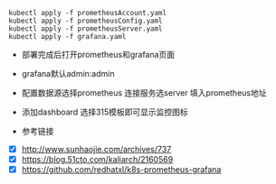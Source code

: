 

```
kubectl apply -f prometheusAccount.yaml
kubectl apply -f prometheusConfig.yaml
kubectl apply -f prometheusServer.yaml
kubectl apply -f grafana.yaml
```

- 部署完成后打开prometheus和grafana页面
- grafana默认admin:admin
- 配置数据源选择prometheus 连接服务选server 填入prometheus地址
- 添加dashboard 选择315模板即可显示监控图标

- 参考链接
- [x] http://www.sunhaojie.com/archives/737
- [x] https://blog.51cto.com/kaliarch/2160569
- [x] https://github.com/redhatxl/k8s-prometheus-grafana
